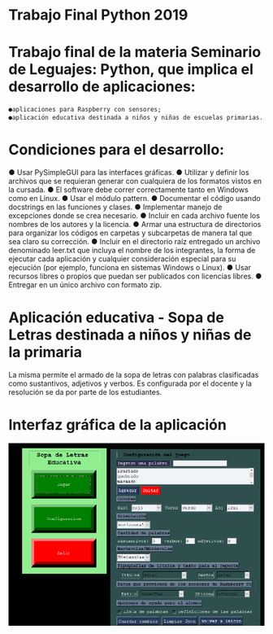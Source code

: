 # Trabajo Final Python 2019

# Trabajo final de la materia Seminario de Leguajes: Python, que implica el desarrollo de aplicaciones:
    ●aplicaciones para Raspberry con sensores;
    ●aplicación educativa destinada a niños y niñas de escuelas primarias.
 
# Condiciones para el desarrollo:
● Usar PySimpleGUI para las interfaces gráficas.
● Utilizar y definir los archivos que se requieran generar con cualquiera de los
formatos vistos en la cursada.
● El software debe correr correctamente tanto en Windows como en Linux.
● Usar el módulo pattern.
● Documentar el código usando docstrings en las funciones y clases.
● Implementar manejo de excepciones donde se crea necesario.
● Incluir en cada archivo fuente los nombres de los autores y la licencia.
● Armar una estructura de directorios para organizar los códigos en carpetas y
subcarpetas de manera tal que sea claro su corrección.
● Incluir en el directorio raíz entregado un archivo denominado leer.txt que incluya el
nombre de los integrantes, la forma de ejecutar cada aplicación y cualquier
consideración especial para su ejecución (por ejemplo, funciona en sistemas
Windows o Linux).
● Usar recursos libres o propios que puedan ser publicados con licencias libres.
● Entregar en un único archivo con formato zip.


# Aplicación educativa - Sopa de Letras destinada a niños y niñas de la primaria

La misma permite el armado de la sopa de letras con palabras clasificadas como sustantivos, adjetivos y verbos.
Es configurada por el docente y la resolución se da por parte de los estudiantes. 

# Interfaz gráfica de la aplicación 

![alt text](https://raw.githubusercontent.com/fedeemilo/Trabajo-Final-Python-2019/master/Sopa_de_Letras.png)



